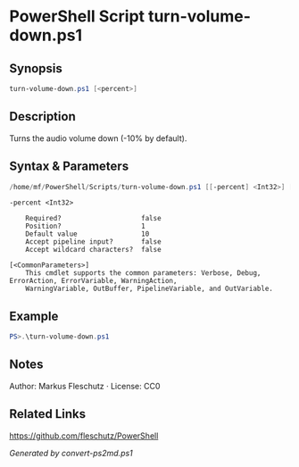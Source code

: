 # PowerShell Script turn-volume-down.ps1

## Synopsis
```powershell
turn-volume-down.ps1 [<percent>]
```

## Description
Turns the audio volume down (-10% by default).

## Syntax & Parameters
```powershell
/home/mf/PowerShell/Scripts/turn-volume-down.ps1 [[-percent] <Int32>] [<CommonParameters>]
```

```
-percent <Int32>
    
    Required?                    false
    Position?                    1
    Default value                10
    Accept pipeline input?       false
    Accept wildcard characters?  false
```

```
[<CommonParameters>]
    This cmdlet supports the common parameters: Verbose, Debug, ErrorAction, ErrorVariable, WarningAction, 
    WarningVariable, OutBuffer, PipelineVariable, and OutVariable.
```

## Example
```powershell
PS>.\turn-volume-down.ps1
```


## Notes
Author: Markus Fleschutz · License: CC0

## Related Links
https://github.com/fleschutz/PowerShell

*Generated by convert-ps2md.ps1*
